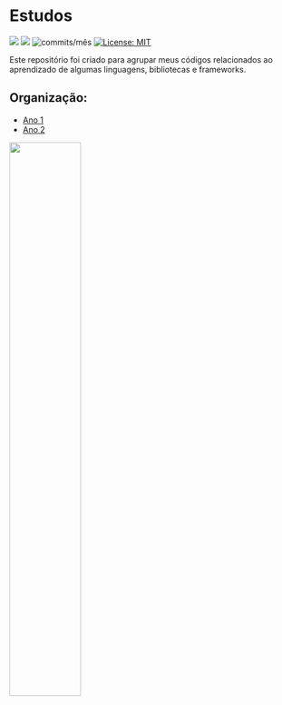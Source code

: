 # Estudos

<img src="https://img.shields.io/github/languages/count/Pereira-Araujo/Estudos?style=flat-square"/> <img src="https://img.shields.io/github/last-commit/Pereira-Araujo/Estudos?style=flat-square"/> <img alt="commits/mês" src="https://img.shields.io/github/commit-activity/m/Pereira-Araujo/Estudos?style=flat-square"/> [![License: MIT](https://img.shields.io/badge/License-MIT-yellow.svg)](https://opensource.org/licenses/MIT)


Este repositório foi criado para agrupar meus códigos relacionados ao aprendizado de algumas linguagens, bibliotecas e frameworks.

## Organização:

 - [Ano 1](https://github.com/Pereira-Araujo/Estudos/tree/main/ano_1)
 - [Ano 2](https://github.com/Pereira-Araujo/Estudos/tree/main/ano_2)


<img src='https://i.ytimg.com/vi/8ZIa2TEkJ7Y/maxresdefault.jpg' width='50%'/>
